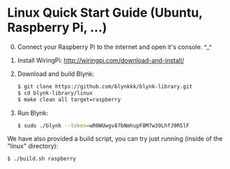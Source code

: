 # Linux Quick Start Guide (Ubuntu, Raspberry Pi, ...)

0. Connect your Raspberry Pi to the internet and open it's console. ^_^

1. Install WiringPi:
    http://wiringpi.com/download-and-install/

2. Download and build Blynk:
    ```bash
    $ git clone https://github.com/blynkkk/blynk-library.git
    $ cd blynk-library/linux
    $ make clean all target=raspberry
    ```

3. Run Blynk:
    ```bash
    $ sudo ./blynk --token=wR0WUwgv87bNmhupF8M7w39LhfJ9R5lF

    ```

We have also provided a build script, you can try just running (inside of the "linux" directory):

```bash
$ ./build.sh raspberry
```
